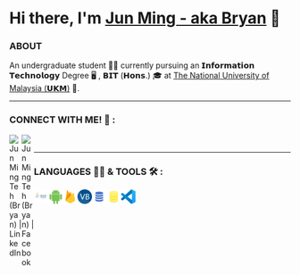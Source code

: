 # Hi there, I'm [Jun Ming - aka Bryan][linkedin] 👋

### ABOUT

An undergraduate student 👨‍🎓 currently pursuing an 𝗜𝗻𝗳𝗼𝗿𝗺𝗮𝘁𝗶𝗼𝗻 𝗧𝗲𝗰𝗵𝗻𝗼𝗹𝗼𝗴𝘆 Degree 🖥️ , 𝗕𝗜𝗧 (𝗛𝗼𝗻𝘀.) 🎓 at [The National University of Malaysia (𝗨𝗞𝗠)][UKM] 🏫.

---

### CONNECT WITH ME! 👥 :

[<img align="left" alt="Jun Ming Teh (Bryan) | LinkedIn" width="22px" src="https://cdn.jsdelivr.net/npm/simple-icons@v3/icons/linkedin.svg" />][LinkedIn]
[<img align="left" alt="Jun Ming Teh (Bryan) | Facebook" width="22px" src="https://cdn.jsdelivr.net/npm/simple-icons@v3/icons/facebook.svg" />][Facebook]

<br/>

---

### LANGUAGES 👨‍💻 & TOOLS 🛠️ :

[<img align="left" alt="Java" width="26px" src="https://raw.githubusercontent.com/github/explore/80688e429a7d4ef2fca1e82350fe8e3517d3494d/topics/java/java.png" />][Java]

[<img align="left" alt="Android" width="26px" src="https://raw.githubusercontent.com/github/explore/80688e429a7d4ef2fca1e82350fe8e3517d3494d/topics/android/android.png" />][Android]

[<img align="left" alt="Firebase" width="26px" src="https://raw.githubusercontent.com/github/explore/80688e429a7d4ef2fca1e82350fe8e3517d3494d/topics/firebase/firebase.png" />][Firebase]

[<img align="left" alt="Visual Basic.NET" width="26px" src="https://raw.githubusercontent.com/github/explore/80688e429a7d4ef2fca1e82350fe8e3517d3494d/topics/visual-basic/visual-basic.png" />][VisualBasic.NET]

[<img align="left" alt="SQL" width="26px" src="https://raw.githubusercontent.com/github/explore/80688e429a7d4ef2fca1e82350fe8e3517d3494d/topics/sql/sql.png" />][SQL]

[<img align="left" alt="Database" width="26px" src="https://raw.githubusercontent.com/github/explore/285d19f261b6d469fd8a309dddb234371d7be462/topics/database/database.png" />][Database]

[<img align="left" alt="Visual Studio Code" width="26px" src="https://raw.githubusercontent.com/github/explore/80688e429a7d4ef2fca1e82350fe8e3517d3494d/topics/visual-studio-code/visual-studio-code.png" />][VisualStudioCode]


[UKM]: https://www.ukm.my/portal/
[LinkedIn]: https://www.linkedin.com/in/jun-ming-teh/
[Facebook]: https://www.facebook.com/JunMing.2018/
[Java]: https://github.com/topics/java
[Android]: https://github.com/topics/android
[Firebase]: https://github.com/topics/firebase
[VisualBasic.NET]: https://docs.microsoft.com/en-us/dotnet/visual-basic/
[SQL]: https://github.com/topics/sql
[Database]: https://github.com/topics/database
[VisualStudioCode]: https://code.visualstudio.com/docs